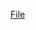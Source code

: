 [File](https://docs.google.com/document/d/1b8bKo2pM_KH1Ih-OC44cHIi6TJ9E55l6C43mM1yxRGY/edit?usp=sharing)
